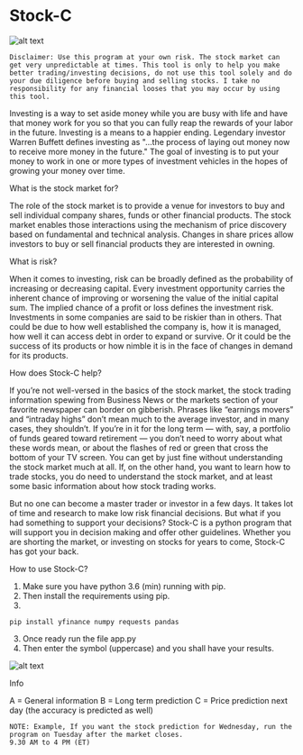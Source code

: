 # Stock-C

![alt text](https://i.imgur.com/KuZWnOE.png)

```
Disclaimer: Use this program at your own risk. The stock market can get very unpredictable at times. This tool is only to help you make better trading/investing decisions, do not use this tool solely and do your due diligence before buying and selling stocks. I take no responsibility for any financial looses that you may occur by using this tool.
```

Investing is a way to set aside money while you are busy with life and have that money work for you so that you can fully reap the rewards of your labor in the future. Investing is a means to a happier ending. Legendary investor Warren Buffett defines investing as "…the process of laying out money now to receive more money in the future." The goal of investing is to put your money to work in one or more types of investment vehicles in the hopes of growing your money over time.


What is the stock market for?

The role of the stock market is to provide a venue for investors to buy and sell individual company shares, funds or other financial products. The stock market enables those interactions using the mechanism of price discovery based on fundamental and technical analysis. Changes in share prices allow investors to buy or sell financial products they are interested in owning.

What is risk?

When it comes to investing, risk can be broadly defined as the probability of increasing or decreasing capital. Every investment opportunity carries the inherent chance of improving or worsening the value of the initial capital sum. The implied chance of a profit or loss defines the investment risk. Investments in some companies are said to be riskier than in others. That could be due to how well established the company is, how it is managed, how well it can access debt in order to expand or survive. Or it could be the success of its products or how nimble it is in the face of changes in demand for its products.


How does Stock-C help?

If you’re not well-versed in the basics of the stock market, the stock trading information spewing from Business News or the markets section of your favorite newspaper can border on gibberish. Phrases like “earnings movers” and “intraday highs” don’t mean much to the average investor, and in many cases, they shouldn’t. If you’re in it for the long term — with, say, a portfolio of funds geared toward retirement — you don’t need to worry about what these words mean, or about the flashes of red or green that cross the bottom of your TV screen. You can get by just fine without understanding the stock market much at all.
If, on the other hand, you want to learn how to trade stocks, you do need to understand the stock market, and at least some basic information about how stock trading works.

But no one can become a master trader or investor in a few days. It takes lot of time and research to make low risk financial decisions.  But what if you had something to support your decisions? Stock-C is a python program that will support you in decision making and offer other guidelines. Whether you are shorting the market, or investing on stocks for years to come, Stock-C has got your back. 


How to use Stock-C?

1. Make sure you have python 3.6 (min) running with pip.
2. Then install the requirements  using pip.  
3. 
```
pip install yfinance numpy requests pandas
```

3. Once ready run the file app.py
4. Then enter the symbol (uppercase) and you shall have your results. 

![alt text](https://i.imgur.com/6eqrsIS.png)


Info 

A = General information 
B = Long term prediction
C = Price prediction next day (the accuracy is predicted as well)

```
NOTE: Example, If you want the stock prediction for Wednesday, run the program on Tuesday after the market closes. 
9.30 AM to 4 PM (ET)
```



